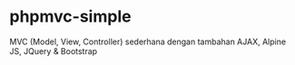 # phpmvc-simple
MVC (Model, View, Controller) sederhana dengan tambahan AJAX, Alpine JS, JQuery & Bootstrap
